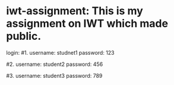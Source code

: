 # iwt-assignment: This is my assignment on IWT which made public.
login:
#1.   username: studnet1
      password: 123

#2.   username: student2
      password: 456

#3.   username: student3
      password: 789
